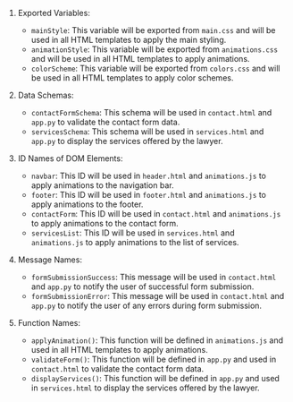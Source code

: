 1. Exported Variables:
   - `mainStyle`: This variable will be exported from `main.css` and will be used in all HTML templates to apply the main styling.
   - `animationStyle`: This variable will be exported from `animations.css` and will be used in all HTML templates to apply animations.
   - `colorScheme`: This variable will be exported from `colors.css` and will be used in all HTML templates to apply color schemes.

2. Data Schemas:
   - `contactFormSchema`: This schema will be used in `contact.html` and `app.py` to validate the contact form data.
   - `servicesSchema`: This schema will be used in `services.html` and `app.py` to display the services offered by the lawyer.

3. ID Names of DOM Elements:
   - `navbar`: This ID will be used in `header.html` and `animations.js` to apply animations to the navigation bar.
   - `footer`: This ID will be used in `footer.html` and `animations.js` to apply animations to the footer.
   - `contactForm`: This ID will be used in `contact.html` and `animations.js` to apply animations to the contact form.
   - `servicesList`: This ID will be used in `services.html` and `animations.js` to apply animations to the list of services.

4. Message Names:
   - `formSubmissionSuccess`: This message will be used in `contact.html` and `app.py` to notify the user of successful form submission.
   - `formSubmissionError`: This message will be used in `contact.html` and `app.py` to notify the user of any errors during form submission.

5. Function Names:
   - `applyAnimation()`: This function will be defined in `animations.js` and used in all HTML templates to apply animations.
   - `validateForm()`: This function will be defined in `app.py` and used in `contact.html` to validate the contact form data.
   - `displayServices()`: This function will be defined in `app.py` and used in `services.html` to display the services offered by the lawyer.